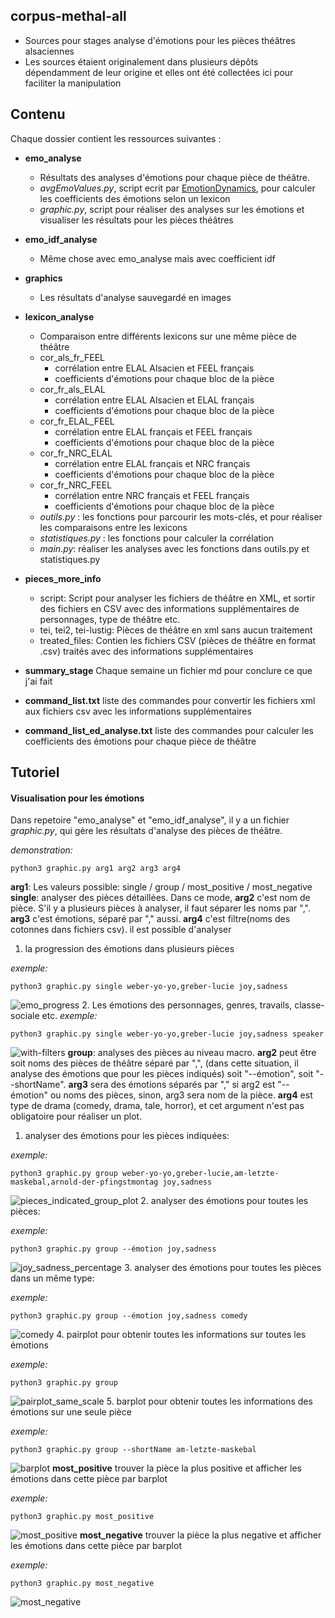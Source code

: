 corpus-methal-all
-----------------

- Sources pour stages analyse d'émotions pour les pièces théâtres alsaciennes
- Les sources étaient originalement dans plusieurs dépôts dépendamment de leur origine et elles ont été collectées ici pour faciliter la manipulation

## Contenu

Chaque dossier contient les ressources suivantes :

- **emo_analyse**
	- Résultats des analyses d'émotions pour chaque pièce de théâtre.
	- *avgEmoValues.py*, script ecrit par [EmotionDynamics](https://github.com/Priya22/EmotionDynamics/tree/master/code), pour calculer les coefficients des émotions selon un lexicon
	- *graphic.py*, script pour réaliser des analyses sur les émotions et visualiser les résultats pour les pièces théâtres
- **emo_idf_analyse**
	- Même chose avec emo_analyse mais avec coefficient idf
- **graphics**
	- Les résultats d'analyse sauvegardé en images
- **lexicon_analyse**
	- Comparaison entre différents lexicons sur une même pièce de théâtre
	- cor_als_fr_FEEL
		- corrélation entre ELAL Alsacien et FEEL français
		- coefficients d'émotions pour chaque bloc de la pièce
	- cor_fr_als_ELAL
		- corrélation entre ELAL Alsacien et ELAL français
		- coefficients d'émotions pour chaque bloc de la pièce
	- cor_fr_ELAL_FEEL
		- corrélation entre ELAL français et FEEL français
		- coefficients d'émotions pour chaque bloc de la pièce
	- cor_fr_NRC_ELAL
		- corrélation entre ELAL français et NRC français
		- coefficients d'émotions pour chaque bloc de la pièce
	- cor_fr_NRC_FEEL
		- corrélation entre NRC français et FEEL français
		- coefficients d'émotions pour chaque bloc de la pièce
	- *outils.py* : les fonctions pour parcourir les mots-clés, et pour réaliser les comparaisons entre les lexicons
	- *statistiques.py* : les fonctions pour calculer la corrélation
	- *main.py*: réaliser les analyses avec les fonctions dans outils.py et statistiques.py
- **pieces_more_info**
	- script: 
		Script pour analyser les fichiers de théâtre en XML, et sortir des fichiers en CSV avec des informations supplémentaires de personnages, type de théâtre etc.
	- tei, tei2, tei-lustig:
		Pièces de théâtre en xml sans aucun traitement
	- treated_files:
		Contien les fichiers CSV (pièces de théâtre en format .csv) traités avec des informations supplémentaires

- **summary_stage**
	Chaque semaine un fichier md pour conclure ce que j'ai fait 
- **command_list.txt**
	liste des commandes pour convertir les fichiers xml aux fichiers csv avec les informations supplémentaires
- **command_list_ed_analyse.txt**
	liste des commandes pour calculer les coefficients des émotions pour chaque pièce de théâtre

## Tutoriel

#### Visualisation pour les émotions

Dans repetoire "emo_analyse" et "emo_idf_analyse", il y a un fichier *graphic.py*, qui gère les résultats d'analyse des pièces de théâtre.

*demonstration:*

``` shell
python3 graphic.py arg1 arg2 arg3 arg4
```
**arg1**: 
Les valeurs possible: single / group / most_positive / most_negative
**single**: 
analyser des pièces détaillées. Dans ce mode, **arg2** c'est nom de pièce. S'il y a plusieurs pièces à analyser, il faut séparer les noms par ",". **arg3** c'est émotions, séparé par "," aussi. **arg4** c'est filtre(noms des cotonnes dans fichiers csv). il est possible d'analyser
1. la progression des émotions dans plusieurs pièces

*exemple:*
```
python3 graphic.py single weber-yo-yo,greber-lucie joy,sadness
```
![emo_progress](graphics/demonstration/emo_progress.png)
2. Les émotions des personnages, genres, travails, classe-sociale etc.
*exemple:*

```
python3 graphic.py single weber-yo-yo,greber-lucie joy,sadness speaker
```
![with-filters](graphics/demonstration/with-filters.png)
**group**: analyses des pièces au niveau macro. **arg2** peut être soit noms des pièces de théâtre séparé par ",", (dans cette situation, il analyse des émotions que pour les pièces indiqués) soit "--émotion", soit "--shortName".
**arg3** sera des émotions séparés par "," si arg2 est "--émotion" ou noms des pièces, sinon, arg3 sera nom de la pièce. **arg4** est type de drama (comedy, drama, tale, horror), et cet argument n'est pas obligatoire pour réaliser un plot.

1. analyser des émotions pour les pièces indiquées:

*exemple:*
```
python3 graphic.py group weber-yo-yo,greber-lucie,am-letzte-maskebal,arnold-der-pfingstmontag joy,sadness
```
![pieces_indicated_group_plot](graphics/demonstration/pieces_indicated_group_plot.png)
2. analyser des émotions pour toutes les pièces:

*exemple:*
```
python3 graphic.py group --émotion joy,sadness
```
![joy_sadness_percentage](graphics/demonstration/joy_sadness_percentage.png)
3. analyser des émotions pour toutes les pièces dans un même type:

*exemple:*
```
python3 graphic.py group --émotion joy,sadness comedy
```
![comedy](graphics/demonstration/comedy.png)
4. pairplot pour obtenir toutes les informations sur toutes les émotions

*exemple:*
```
python3 graphic.py group
```
![pairplot_same_scale](graphics/demonstration/pairplot_same_scale.png)
5. barplot pour obtenir toutes les informations des émotions sur une seule pièce

*exemple:*
```
python3 graphic.py group --shortName am-letzte-maskebal
```
![barplot](graphics/demonstration/barplot.png)
**most_positive**
trouver la pièce la plus positive et afficher les émotions dans cette pièce par barplot

*exemple:*
```
python3 graphic.py most_positive
```
![most_positive](graphics/demonstration/most_positive.png)
**most_negative**
trouver la pièce la plus negative et afficher les émotions dans cette pièce par barplot

*exemple:*
```
python3 graphic.py most_negative
```
![most_negative](graphics/demonstration/most_negative.png)
